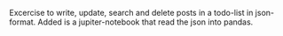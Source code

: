Excercise to write, update, search and delete posts in a todo-list in json-format.
Added is a jupiter-notebook that read the json into pandas. 
